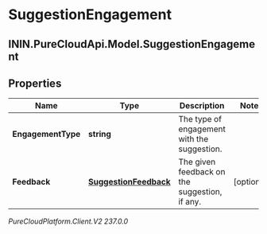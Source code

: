 # SuggestionEngagement

## ININ.PureCloudApi.Model.SuggestionEngagement

## Properties

|Name | Type | Description | Notes|
|------------ | ------------- | ------------- | -------------|
| **EngagementType** | **string** | The type of engagement with the suggestion. | |
| **Feedback** | [**SuggestionFeedback**](SuggestionFeedback) | The given feedback on the suggestion, if any. | [optional] |



_PureCloudPlatform.Client.V2 237.0.0_
